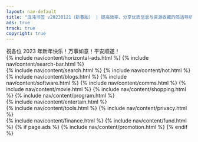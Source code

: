 ```yaml
---
layout: nav-default
title: "混沌书签 v20230121（新春版） | 提高效率、分享优质信息与资源收藏的简洁导航"
ads: true
track: true
copyright: true
---
```


<div>
    祝各位 2023 年新年快乐！万事如意！平安顺遂！
</div>
{% include nav/content/horizontal-ads.html %}
{% include nav/content/search-bar.html %}
<div class="nav-content">
    {% include nav/content/search.html %}
    {% include nav/content/hot.html %}
    {% include nav/content/blogs.html %}
    {% include nav/content/software.html %}
    {% include nav/content/comms.html %}
    {% include nav/content/movie.html %}
    {% include nav/content/shopping.html %}
    {% include nav/content/program.html %}
</div>
{% include nav/content/entertain.html %}
<div class="nav-content">
    {% include nav/content/tools.html %}
    {% include nav/content/privacy.html %}
</div>
{% include nav/content/finance.html %}
{% include nav/content/fund.html %}
{% if page.ads %}
{% include nav/content/promotion.html %}
{% endif %}


